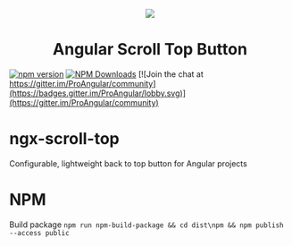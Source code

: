 <p align="center">
  <img src="src/assets/pro-angular-logo.svg?sanitize=true">
  <h1 align="center">Angular Scroll Top Button</h1>
</p>

[![npm version](https://badge.fury.io/js/@proangular%2Fngx-scroll-top.svg)](https://badge.fury.io/js/@proangular%2Fngx-scroll-top)
[![NPM Downloads](https://img.shields.io/amo/dw/@proangular%252Fngx-scroll-top.svg)](https://www.npmjs.com/@proangular/ngx-scroll-top)
[![Join the chat at https://gitter.im/ProAngular/community](https://badges.gitter.im/ProAngular/lobby.svg)](https://gitter.im/ProAngular/community)

# ngx-scroll-top
Configurable, lightweight back to top button for Angular projects

# NPM
Build package `npm run npm-build-package && cd dist\npm && npm publish --access public`
